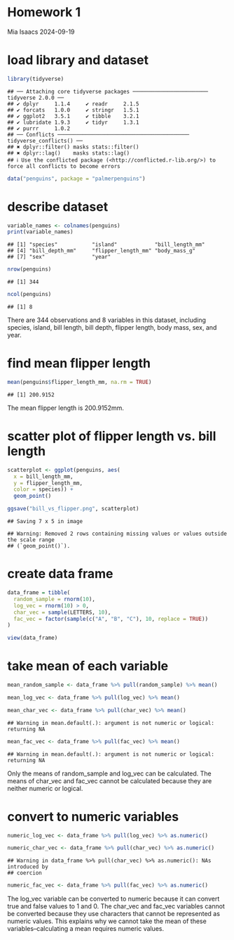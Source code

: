Homework 1
================
Mia Isaacs
2024-09-19

# load library and dataset

``` r
library(tidyverse)
```

    ## ── Attaching core tidyverse packages ──────────────────────── tidyverse 2.0.0 ──
    ## ✔ dplyr     1.1.4     ✔ readr     2.1.5
    ## ✔ forcats   1.0.0     ✔ stringr   1.5.1
    ## ✔ ggplot2   3.5.1     ✔ tibble    3.2.1
    ## ✔ lubridate 1.9.3     ✔ tidyr     1.3.1
    ## ✔ purrr     1.0.2     
    ## ── Conflicts ────────────────────────────────────────── tidyverse_conflicts() ──
    ## ✖ dplyr::filter() masks stats::filter()
    ## ✖ dplyr::lag()    masks stats::lag()
    ## ℹ Use the conflicted package (<http://conflicted.r-lib.org/>) to force all conflicts to become errors

``` r
data("penguins", package = "palmerpenguins")
```

# describe dataset

``` r
variable_names <- colnames(penguins)
print(variable_names)
```

    ## [1] "species"           "island"            "bill_length_mm"   
    ## [4] "bill_depth_mm"     "flipper_length_mm" "body_mass_g"      
    ## [7] "sex"               "year"

``` r
nrow(penguins)
```

    ## [1] 344

``` r
ncol(penguins)
```

    ## [1] 8

There are 344 observations and 8 variables in this dataset, including
species, island, bill length, bill depth, flipper length, body mass,
sex, and year.

# find mean flipper length

``` r
mean(penguins$flipper_length_mm, na.rm = TRUE)
```

    ## [1] 200.9152

The mean flipper length is 200.9152mm.

# scatter plot of flipper length vs. bill length

``` r
scatterplot <- ggplot(penguins, aes(
  x = bill_length_mm, 
  y = flipper_length_mm,
  color = species)) +
  geom_point()

ggsave("bill_vs_flipper.png", scatterplot)
```

    ## Saving 7 x 5 in image

    ## Warning: Removed 2 rows containing missing values or values outside the scale range
    ## (`geom_point()`).

# create data frame

``` r
data_frame = tibble(
  random_sample = rnorm(10),
  log_vec = rnorm(10) > 0,
  char_vec = sample(LETTERS, 10),
  fac_vec = factor(sample(c("A", "B", "C"), 10, replace = TRUE))
)

view(data_frame)
```

# take mean of each variable

``` r
mean_random_sample <- data_frame %>% pull(random_sample) %>% mean()

mean_log_vec <- data_frame %>% pull(log_vec) %>% mean()

mean_char_vec <- data_frame %>% pull(char_vec) %>% mean()
```

    ## Warning in mean.default(.): argument is not numeric or logical: returning NA

``` r
mean_fac_vec <- data_frame %>% pull(fac_vec) %>% mean()
```

    ## Warning in mean.default(.): argument is not numeric or logical: returning NA

Only the means of random_sample and log_vec can be calculated. The means
of char_vec and fac_vec cannot be calculated because they are neither
numeric or logical.

# convert to numeric variables

``` r
numeric_log_vec <- data_frame %>% pull(log_vec) %>% as.numeric()

numeric_char_vec <- data_frame %>% pull(char_vec) %>% as.numeric()
```

    ## Warning in data_frame %>% pull(char_vec) %>% as.numeric(): NAs introduced by
    ## coercion

``` r
numeric_fac_vec <- data_frame %>% pull(fac_vec) %>% as.numeric()
```

The log_vec variable can be converted to numeric because it can convert
true and false values to 1 and 0. The char_vec and fac_vec variables
cannot be converted because they use characters that cannot be
represented as numeric values. This explains why we cannot take the mean
of these variables–calculating a mean requires numeric values.
